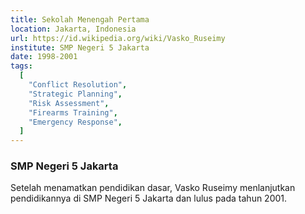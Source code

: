 ```yaml
---
title: Sekolah Menengah Pertama
location: Jakarta, Indonesia
url: https://id.wikipedia.org/wiki/Vasko_Ruseimy
institute: SMP Negeri 5 Jakarta
date: 1998-2001
tags:
  [
    "Conflict Resolution",
    "Strategic Planning",
    "Risk Assessment",
    "Firearms Training",
    "Emergency Response",
  ]
---
```


### SMP Negeri 5 Jakarta

Setelah menamatkan pendidikan dasar, Vasko Ruseimy menlanjutkan pendidikannya di SMP Negeri 5 Jakarta dan lulus pada tahun 2001.
